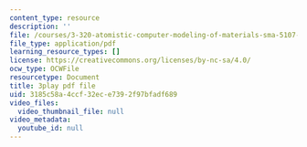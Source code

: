 ```yaml
---
content_type: resource
description: ''
file: /courses/3-320-atomistic-computer-modeling-of-materials-sma-5107-spring-2005/3185c58a4ccf32ece7392f97bfadf689_gQ1YPzcHZqo.pdf
file_type: application/pdf
learning_resource_types: []
license: https://creativecommons.org/licenses/by-nc-sa/4.0/
ocw_type: OCWFile
resourcetype: Document
title: 3play pdf file
uid: 3185c58a-4ccf-32ec-e739-2f97bfadf689
video_files:
  video_thumbnail_file: null
video_metadata:
  youtube_id: null
---
```

